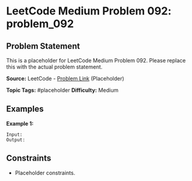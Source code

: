 # LeetCode Medium Problem 092: problem_092

## Problem Statement

This is a placeholder for LeetCode Medium Problem 092.
Please replace this with the actual problem statement.

**Source:** LeetCode - [Problem Link](https://leetcode.com/problems/problem-092/) (Placeholder)

**Topic Tags:** #placeholder
**Difficulty:** Medium

## Examples

**Example 1:**

```
Input:
Output:
```

## Constraints

- Placeholder constraints.
